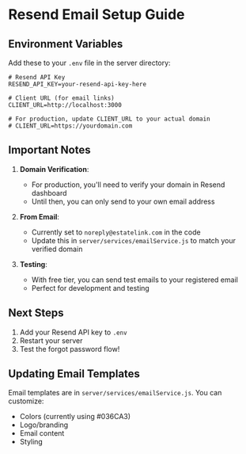 # Resend Email Setup Guide

## Environment Variables

Add these to your `.env` file in the server directory:

```env
# Resend API Key
RESEND_API_KEY=your-resend-api-key-here

# Client URL (for email links)
CLIENT_URL=http://localhost:3000

# For production, update CLIENT_URL to your actual domain
# CLIENT_URL=https://yourdomain.com
```

## Important Notes

1. **Domain Verification**:

   - For production, you'll need to verify your domain in Resend dashboard
   - Until then, you can only send to your own email address

2. **From Email**:

   - Currently set to `noreply@estatelink.com` in the code
   - Update this in `server/services/emailService.js` to match your verified domain

3. **Testing**:
   - With free tier, you can send test emails to your registered email
   - Perfect for development and testing

## Next Steps

1. Add your Resend API key to `.env`
2. Restart your server
3. Test the forgot password flow!

## Updating Email Templates

Email templates are in `server/services/emailService.js`. You can customize:

- Colors (currently using #036CA3)
- Logo/branding
- Email content
- Styling
